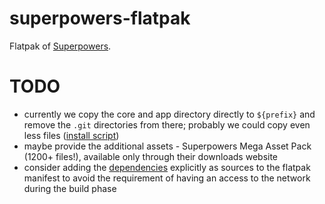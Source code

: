 # superpowers-flatpak

Flatpak of [Superpowers](http://superpowers-html5.com/).

# TODO

- currently we copy the core and app directory directly to `${prefix}` and remove the `.git` directories from there; probably we could copy even less files ([install script](https://github.com/kinvolk/superpowers-flatpak/blob/master/superpowers/install#L8-L11))
- maybe provide the additional assets - Superpowers Mega Asset Pack (1200+ files!), available only through their downloads website
- consider adding the [dependencies](misc/deps) explicitly as sources to the flatpak manifest to avoid the requirement of having an access to the network during the build phase
